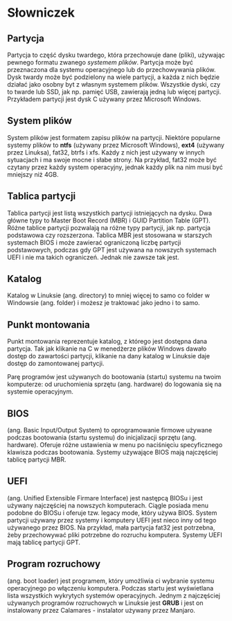 # Słowniczek

## Partycja
Partycja to część dysku twardego, która przechowuje dane (pliki), używając pewnego formatu zwanego *systemem plików*. Partycja może być przeznaczona dla systemu operacyjnego lub do przechowywania plików. Dysk twardy może być podzielony na wiele partycji, a każda z nich będzie działać jako osobny byt z własnym systemem plików. Wszystkie dyski, czy to twarde lub SSD, jak np. pamięć USB, zawierają jedną lub więcej partycji. Przykładem partycji jest dysk C używany przez Microsoft Windows.

## System plików
System plików jest formatem zapisu plików na partycji. Niektóre popularne systemy plików to **ntfs** (używany przez Microsoft Windows), **ext4** (używany przez Linuksa), fat32, btrfs i xfs. Każdy z nich jest używany w innych sytuacjach i ma swoje mocne i słabe strony. Na przykład, fat32 może być czytany przez każdy system operacyjny, jednak każdy plik na nim musi być mniejszy niż 4GB.

## Tablica partycji
Tablica partycji jest listą wszystkich partycji istniejących na dysku. Dwa główne typy to Master Boot Record (MBR) i GUID Partition Table (GPT). Różne tablice partycji pozwalają na różne typy partycji, jak np. partycja podstawowa czy rozszerzona. Tablica MBR jest stosowana w starszych systemach BIOS i może zawierać ograniczoną liczbę partycji podstawowych, podczas gdy GPT jest używana na nowszych systemach UEFI i nie ma takich ograniczeń. Jednak nie zawsze tak jest.

## Katalog
Katalog w Linuksie (ang. directory) to mniej więcej to samo co folder w Windowsie (ang. folder) i możesz je traktować jako jedno i to samo.

## Punkt montowania
Punkt montowania reprezentuje katalog, z którego jest dostępna dana partycja. Tak jak klikanie na C w menedżerze plików Windows dawało dostęp do zawartości partycji, klikanie na dany katalog w Linuksie daje dostęp do zamontowanej partycji.

Parę programów jest używanych do bootowania (startu) systemu na twoim komputerze: od uruchomienia sprzętu (ang. hardware) do logowania się na systemie operacyjnym.

## BIOS
(ang. Basic Input/Output System) to oprogramowanie firmowe używane podczas bootowania (startu systemu) do inicjalizacji sprzętu (ang. hardware). Oferuje różne ustawienia w menu po naciśnięciu specyficznego klawisza podczas bootowania. Systemy używające BIOS mają najczęściej tablicę partycji MBR.

## UEFI
(ang. Unified Extensible Firmare Interface) jest następcą BIOSu i jest używany najczęściej na nowszych komputerach. Ciągle posiada menu podobne do BIOSu i oferuje tzw. legacy mode, który używa BIOS. System partycji używany przez systemy i komputery UEFI jest nieco inny od tego używanego przez BIOS. Na przykład, mała partycja fat32 jest potrzebna, żeby przechowywać pliki potrzebne do rozruchu komputera. Systemy UEFI mają tablicę partycji GPT.

## Program rozruchowy
 (ang. boot loader) jest programem, który umożliwia ci wybranie systemu operacyjnego po włączeniu komputera. Podczas startu jest wyświetlana lista wszystkich wykrytych systemów operacyjnych. Jednym z najczęściej używanych programów rozruchowych w Linuksie jest **GRUB** i jest on instalowany przez Calamares - instalator używany przez Manjaro.
